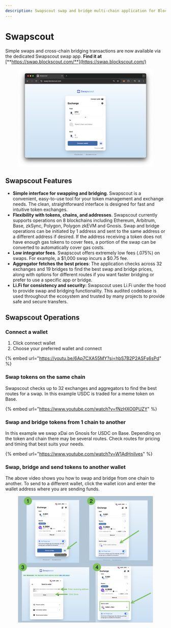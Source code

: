 ```yaml
---
description: Swapscout swap and bridge multi-chain application for Blockscout users
---
```


# Swapscout

Simple swaps and cross-chain bridging transactions are now available via the dedicated Swapscout swap app. **Find it at** [**https://swap.blockscout.com/**](https://swap.blockscout.com/)

<figure><img src="../.gitbook/assets/swapscout.png" alt=""><figcaption></figcaption></figure>

## Swapscout Features

* **Simple interface for swapping and bridging**. Swapscout is a convenient, easy-to-use tool for your token management and exchange needs. The clean, straightforward interface is designed for fast and intuitive token exchanges.&#x20;
* **Flexibility with tokens, chains, and addresses**. Swapscout currently supports operations on 8 blockchains including Ethereum, Arbitrum, Base, zkSync, Polygon, Polygon zkEVM and Gnosis. Swap and bridge operations can be initiated by 1 address and sent to the same address or a different address if desired. If the address receiving a token does not have enough gas tokens to cover fees, a portion of the swap can be converted to automatically cover gas costs.
* **Low integrator fees**. Swapscout offers extremely low fees (.075%) on swaps. For example, a $1,000 swap incurs a $0.75 fee.
* **Aggregator fetches the best prices**: The application checks across 32 exchanges and 19 bridges to find the best swap and bridge prices, along with options for different routes if you want faster bridging or prefer to use a specific app or bridge.
* **Li.Fi for consistency and security:** Swapscout uses Li.Fi under the hood to provide swap and bridging functionality. This audited codebase is used throughout the ecosystem and trusted by many projects to provide safe and secure transfers.&#x20;

## Swapscout Operations

### Connect a wallet

1. Click connect wallet
2. Choose your preferred wallet and connect

{% embed url="https://youtu.be/6Ap7CXA55MY?si=hbS7B2P2ASFs6sPd" %}

### Swap tokens on the same chain

Swapscout checks up to 32 exchanges and aggregators to find the best routes for a swap. In this example USDC is traded for a meme token on Base.

{% embed url="https://www.youtube.com/watch?v=fNzHXO0PUZY" %}

### Swap and bridge tokens from 1 chain to another

In this example we swap xDai on Gnosis for USDC on Base. Depending on the token and chain there may be several routes. Check routes for pricing and timing that best suits your needs.

{% embed url="https://www.youtube.com/watch?v=W1AdHniIves" %}

### Swap, bridge and send tokens to another wallet

The above video shows you how to swap and bridge from one chain to another. To send to a different wallet, click the wallet icon and enter the wallet address where you are sending funds.

<figure><img src="../.gitbook/assets/add-a-different-receiving-wallet-swapscout.png" alt=""><figcaption></figcaption></figure>

